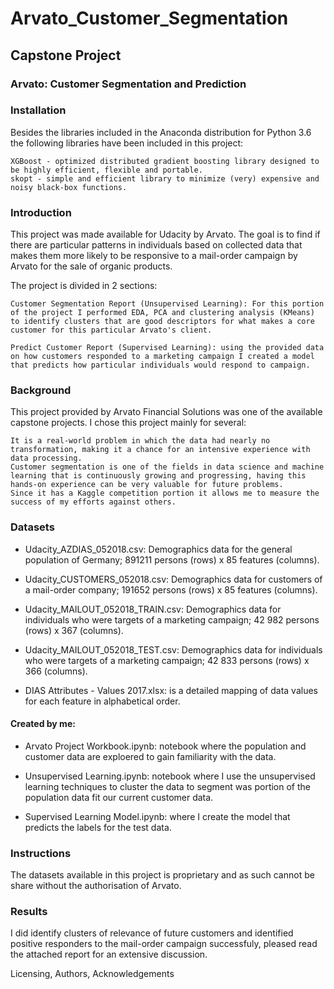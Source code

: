 # Arvato_Customer_Segmentation
## Capstone Project
### Arvato: Customer Segmentation and Prediction

### Installation

Besides the libraries included in the Anaconda distribution for Python 3.6 the following libraries have been included in this project:

    XGBoost - optimized distributed gradient boosting library designed to be highly efficient, flexible and portable.
    skopt - simple and efficient library to minimize (very) expensive and noisy black-box functions.

### Introduction

This project was made available for Udacity by Arvato. The goal is to find if there are particular patterns in individuals based on collected data that makes them more likely to be responsive to a mail-order campaign by Arvato for the sale of organic products.

The project is divided in 2 sections:

    Customer Segmentation Report (Unsupervised Learning): For this portion of the project I performed EDA, PCA and clustering analysis (KMeans) to identify clusters that are good descriptors for what makes a core customer for this particular Arvato's client.

    Predict Customer Report (Supervised Learning): using the provided data on how customers responded to a marketing campaign I created a model that predicts how particular individuals would respond to campaign.

### Background

This project provided by Arvato Financial Solutions was one of the available capstone projects. I chose this project mainly for several:

    It is a real-world problem in which the data had nearly no transformation, making it a chance for an intensive experience with data processing.
    Customer segmentation is one of the fields in data science and machine learning that is continuously growing and progressing, having this hands-on experience can be very valuable for future problems.
    Since it has a Kaggle competition portion it allows me to measure the success of my efforts against others.

### Datasets

* Udacity_AZDIAS_052018.csv: Demographics data for the general population of Germany; 891211 persons (rows) x 85 features (columns).

* Udacity_CUSTOMERS_052018.csv: Demographics data for customers of a mail-order company; 191652 persons (rows) x 85 features (columns).

* Udacity_MAILOUT_052018_TRAIN.csv: Demographics data for individuals who were targets of a marketing campaign; 42 982 persons (rows) x 367 (columns).

* Udacity_MAILOUT_052018_TEST.csv: Demographics data for individuals who were targets of a marketing campaign; 42 833 persons (rows) x 366 (columns).

* DIAS Attributes - Values 2017.xlsx: is a detailed mapping of data values for each feature in alphabetical order.

#### Created by me:

* Arvato Project Workbook.ipynb: notebook where the population and customer data are exploered to gain familiarity with the data.

* Unsupervised Learning.ipynb: notebook where I use the unsupervised learning techniques to cluster the data to segment was portion of the population data fit our current customer data.

* Supervised Learning Model.ipynb: where I create the model that predicts the labels for the test data.

### Instructions

The datasets available in this project is proprietary and as such cannot be share without the authorisation of Arvato.

### Results

I did identify clusters of relevance of future customers and identified positive responders to the mail-order campaign successfuly, pleased read the attached report for an extensive discussion.

Licensing, Authors, Acknowledgements
